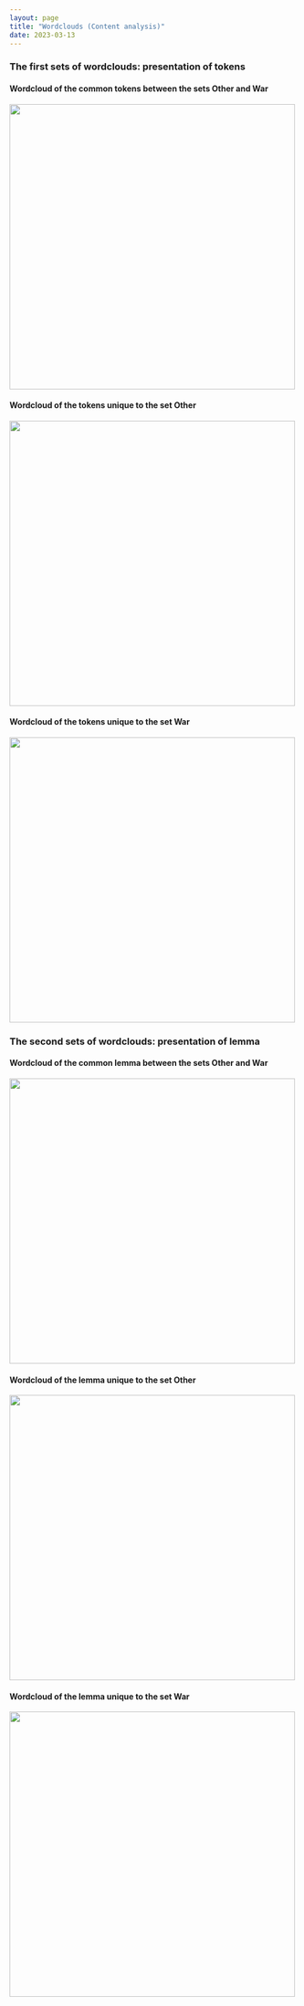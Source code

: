 ```yaml
---
layout: page
title: "Wordclouds (Content analysis)"
date: 2023-03-13
---
```


### The first sets of wordclouds: presentation of tokens
#### Wordcloud of the common tokens between the sets Other and War
<img src="https://raw.githubusercontent.com/FloChiff/phd/main/experiments/content_analysis/wordclouds/correct_common_normal.png" width="500">

#### Wordcloud of the tokens unique to the set Other
<img src="https://raw.githubusercontent.com/FloChiff/phd/main/experiments/content_analysis/wordclouds/correct_other_normal.png" width="500">

#### Wordcloud of the tokens unique to the set War
<img src="https://raw.githubusercontent.com/FloChiff/phd/main/experiments/content_analysis/wordclouds/correct_war_normal.png" width="500">


### The second sets of wordclouds: presentation of lemma
#### Wordcloud of the common lemma between the sets Other and War
<img src="https://raw.githubusercontent.com/FloChiff/phd/main/experiments/content_analysis/wordclouds/correct_common_lemme.png" width="500">

#### Wordcloud of the lemma unique to the set Other
<img src="https://raw.githubusercontent.com/FloChiff/phd/main/experiments/content_analysis/wordclouds/correct_other_lemme.png" width="500">

#### Wordcloud of the lemma unique to the set War
<img src="https://raw.githubusercontent.com/FloChiff/phd/main/experiments/content_analysis/wordclouds/correct_war_lemme.png" width="500">
